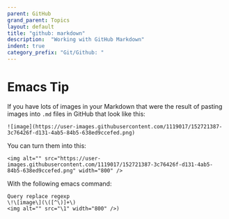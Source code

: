 ```yaml
---
parent: GitHub
grand_parent: Topics
layout: default
title: "github: markdown"
description:  "Working with GitHub Markdown"
indent: true
category_prefix: "Git/Github: "
---
```


# Emacs Tip

If you have lots of images in your Markdown that were the result of
pasting images into `.md` files in GitHub that look like this:

```
![image](https://user-images.githubusercontent.com/1119017/152721387-3c76426f-d131-4ab5-84b5-638ed9ccefed.png)
```

You can turn them into this:

```
<img alt="" src="https://user-images.githubusercontent.com/1119017/152721387-3c76426f-d131-4ab5-84b5-638ed9ccefed.png" width="800" />
```

With the following emacs command:

```
Query replace regexp
\!\[image\](\([^\)]+\)
<img alt="" src="\1" width="800" />)
```